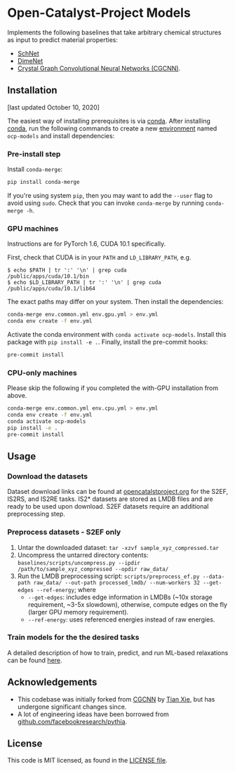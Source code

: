 # Open-Catalyst-Project Models

Implements the following baselines that take arbitrary chemical structures as
input to predict material properties:
- [SchNet](https://arxiv.org/abs/1706.08566)
- [DimeNet](https://arxiv.org/abs/2003.03123)
- [Crystal Graph Convolutional Neural Networks (CGCNN)](https://link.aps.org/doi/10.1103/PhysRevLett.120.145301).

##  Installation

[last updated October 10, 2020]

The easiest way of installing prerequisites is via [conda](https://conda.io/docs/index.html).
After installing [conda](http://conda.pydata.org/), run the following commands
to create a new [environment](https://conda.io/docs/user-guide/tasks/manage-environments.html)
named `ocp-models` and install dependencies:

### Pre-install step

Install `conda-merge`:
```bash
pip install conda-merge
```
If you're using system `pip`, then you may want to add the `--user` flag to avoid using `sudo`.
Check that you can invoke `conda-merge` by running `conda-merge -h`.

### GPU machines

Instructions are for PyTorch 1.6, CUDA 10.1 specifically.

First, check that CUDA is in your `PATH` and `LD_LIBRARY_PATH`, e.g.
```
$ echo $PATH | tr ':' '\n' | grep cuda
/public/apps/cuda/10.1/bin
$ echo $LD_LIBRARY_PATH | tr ':' '\n' | grep cuda
/public/apps/cuda/10.1/lib64
```
The exact paths may differ on your system. Then install the dependencies:
```bash
conda-merge env.common.yml env.gpu.yml > env.yml
conda env create -f env.yml
```
Activate the conda environment with `conda activate ocp-models`.
Install this package with `pip install -e .`.
Finally, install the pre-commit hooks:
```bash
pre-commit install
```

### CPU-only machines

Please skip the following if you completed the with-GPU installation from above.

```bash
conda-merge env.common.yml env.cpu.yml > env.yml
conda env create -f env.yml
conda activate ocp-models
pip install -e .
pre-commit install
```

## Usage

### Download the datasets

Dataset download links can be found at [opencatalstproject.org](https://opencatalystproject.org) for the S2EF, IS2RS, and IS2RE tasks. IS2* datasets are stored as LMDB files and are ready to be used upon download. S2EF datasets require an additional preprocessing step.

### Preprocess datasets - S2EF only

1. Untar the downloaded dataset: `tar -xzvf sample_xyz_compressed.tar`
2. Uncompress the untarred directory contents: `baselines/scripts/uncompress.py --ipdir /path/to/sample_xyz_compressed --opdir raw_data/`
3. Run the LMDB preprocessing script: `scripts/preprocess_ef.py --data-path raw_data/ --out-path processed_lmdb/ --num-workers 32 --get-edges --ref-energy`; where
    - `--get-edges`: includes edge information in LMDBs (~10x storage requirement, ~3-5x slowdown), otherwise, compute edges on the fly (larger GPU memory requirement).
    - `--ref-energy`: uses referenced energies instead of raw energies.

### Train models for the the desired tasks

A detailed description of how to train, predict, and run ML-based relaxations can be found [here](https://github.com/Open-Catalyst-Project/baselines/blob/release_train/train.md).

## Acknowledgements

- This codebase was initially forked from [CGCNN](https://github.com/txie-93/cgcnn)
by [Tian Xie](http://txie.me), but has undergone significant changes since.
- A lot of engineering ideas have been borrowed from [github.com/facebookresearch/pythia](https://github.com/facebookresearch/pythia).

## License

This code is MIT licensed, as found in the [LICENSE file](https://github.com/Open-Catalyst-Project/baselines/blob/master/LICENSE.md).


